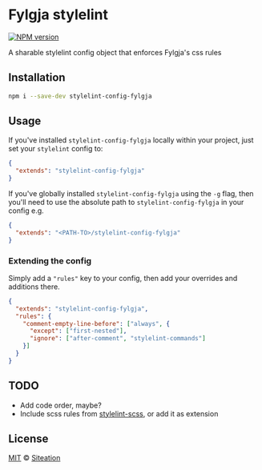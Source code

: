 # Fylgja stylelint

[![NPM version](https://img.shields.io/npm/v/stylelint-config-fylgja.svg)](https://www.npmjs.org/package/stylelint-config-fylgja)

A sharable stylelint config object that enforces Fylgja's css rules

## Installation

```bash
npm i --save-dev stylelint-config-fylgja
```

## Usage

If you've installed `stylelint-config-fylgja` locally within your project, just set your `stylelint` config to:

```json
{
  "extends": "stylelint-config-fylgja"
}
```

If you've globally installed `stylelint-config-fylgja` using the `-g` flag, then you'll need to use the absolute path to `stylelint-config-fylgja` in your config e.g.

```json
{
  "extends": "<PATH-TO>/stylelint-config-fylgja"
}
```

### Extending the config

Simply add a `"rules"` key to your config, then add your overrides and additions there.

```json
{
  "extends": "stylelint-config-fylgja",
  "rules": {
    "comment-empty-line-before": ["always", {
      "except": ["first-nested"],
      "ignore": ["after-comment", "stylelint-commands"]
    }]
  }
}
```

## TODO
* Add code order, maybe?
* Include scss rules from [stylelint-scss](https://github.com/kristerkari/stylelint-scss), or add it as extension

## License
[MIT](LICENSE) © [Siteation](https://siteation.nl/)
